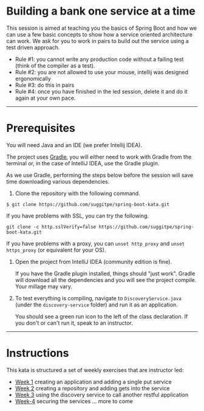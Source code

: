 # Building a bank one service at a time
This session is aimed at teaching you the basics of Spring Boot and how we can use a few basic concepts to show how a service oriented architecture can work.  We ask for you to work in pairs to build out the service using a test driven approach.

* Rule #1: you cannot write any production code without a failing test (think of the compiler as a test).
* Rule #2: you are not allowed to use your mouse, intellij was designed ergonomically
* Rule #3: do this in pairs
* Rule #4: once you have finished in the led session, delete it and do it again at your own pace.

----
# Prerequisites

You will need Java and an IDE (we prefer Intellij IDEA). 

The project uses [Gradle](https://gradle.org/), you will either need to work with Gradle from the terminal or, in the case of IntelliJ IDEA, use the Gradle plugin. 

As we use Gradle, performing the steps below before the session will save time downloading various dependencies.


1. Clone the repository with the following command.

```console
$ git clone https://github.com/suggitpe/spring-boot-kata.git
```
  
   If you have problems with SSL, you can try the following.
   
   `git clone -c http.sslVerify=false https://github.com/suggitpe/spring-boot-kata.git`
   
   If you have problems with a proxy, you can `unset http_proxy` and `unset https_proxy` (or equivalent for your OS).

1. Open the project from IntelliJ IDEA (community edition is fine). 

   If you have the Gradle plugin installed, things should "just work". Gradle will download all the dependencies and you will see the project compile. Your millage may vary.

1. To test everything is compiling, navigate to `DiscoveryService.java` (under the `discovery-service` folder) and run it as an application.

   You should see a green run icon to the left of the class declaration. If you don't or can't run it, speak to an instructor.

----
# Instructions
This kata is structured a set of weekly exercises that are instructor led:

* [Week 1](instructions/week-1.md) creating an application and adding a single put service
* [Week 2](instructions/week-2.md) creating a repository and adding gets into the service
* [Week 3](instructions/week-3.md) using the discovery service to call another restful application
* [Week-4](instructions/week-4.md) securing the services
... more to come 


